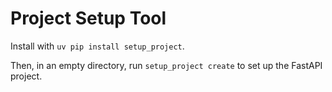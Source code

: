 # Project Setup Tool

Install with `uv pip install setup_project`.

Then, in an empty directory, run `setup_project create` to set up the FastAPI project.